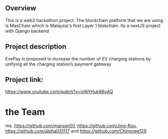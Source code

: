 ## Overview
This is a web3 hackathon project. The blockchain platform that we are using is MasChain which is Malaysia's first Layer 1 blokchain. Its a nextJS project with Django backend

## Project description 
EvePay is proposed to increase the number of EV charging stations by unifying all the charging station’s payment gateway 

## Project link:
https://www.youtube.com/watch?v=mNYHuk88xAQ

# the Team
me, https://github.com/marson00, https://github.com/Jing-Rou, https://github.com/alpha031117 and https://github.com/Chingyee129
